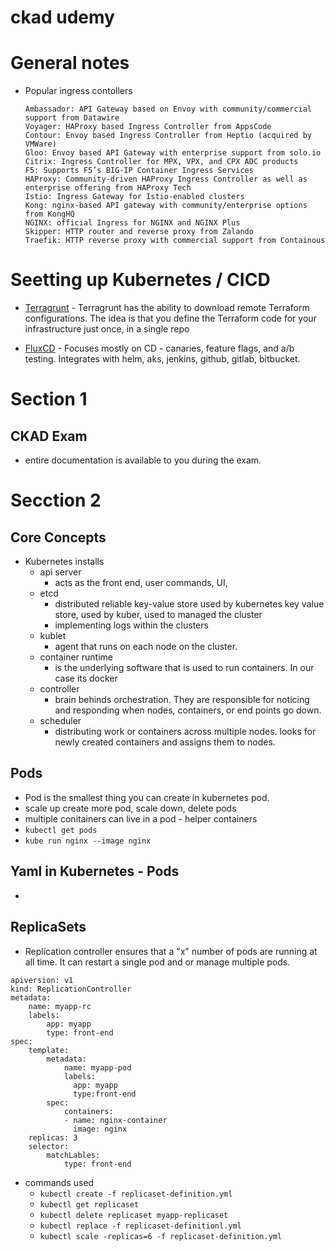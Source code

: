 # ckad udemy


# General notes
- Popular ingress contollers
    ```
    Ambassador: API Gateway based on Envoy with community/commercial support from Datawire
    Voyager: HAProxy based Ingress Controller from AppsCode
    Contour: Envoy based Ingress Controller from Heptio (acquired by VMWare)
    Gloo: Envoy based API Gateway with enterprise support from solo.io
    Citrix: Ingress Controller for MPX, VPX, and CPX ADC products
    F5: Supports F5’s BIG-IP Container Ingress Services
    HAProxy: Community-driven HAProxy Ingress Controller as well as enterprise offering from HAProxy Tech
    Istio: Ingress Gateway for Istio-enabled clusters
    Kong: nginx-based API gateway with community/enterprise options from KongHQ
    NGINX: official Ingress for NGINX and NGINX Plus
    Skipper: HTTP router and reverse proxy from Zalando
    Traefik: HTTP reverse proxy with commercial support from Containous
    ```

# Seetting up Kubernetes / CICD
- [Terragrunt](https://terragrunt.gruntwork.io/) - Terragrunt has the ability to download remote Terraform configurations. The idea is that you define the Terraform code for your infrastructure just once, in a single repo

- [FluxCD](https://fluxcd.io/) - Focuses mostly on CD - canaries, feature flags, and a/b testing. Integrates with helm, aks, jenkins, github, gitlab, bitbucket.

# Section 1

## CKAD Exam
- entire documentation is available to you during the exam. 

# Secction 2

## Core Concepts
- Kubernetes installs
    - api server
        - acts as the front end, user commands, UI, 
    - etcd
        - distributed reliable key-value store used by kubernetes key value store, used by kuber, used to managed the cluster
        - implementing logs within the clusters
    - kublet
        - agent that runs on each node on the cluster. 
    - container runtime
        - is the underlying software that is used to run containers. In our case its docker
    - controller
        - brain behinds orchestration. They are responsible for noticing and responding when nodes, containers, or end points go down. 
    - scheduler
        - distributing work or containers across multiple nodes. looks for newly created containers and assigns them to nodes.

## Pods 
- Pod is the smallest thing you can create in kubernetes pod. 
- scale up create more pod, scale down, delete pods
- multiple conitainers can live in a pod - helper containers 
- `kubectl get pods` 
- `kube run nginx --image nginx`

## Yaml in Kubernetes - Pods
- 

## ReplicaSets
- Replication controller ensures that a "x" number of pods are running at all time. It can restart a single pod and or manage multiple pods. 
```
apiversion: v1
kind: ReplicationController
metadata:
    name: myapp-rc
    labels:
        app: myapp
        type: front-end
spec:
    template:
        metadata:
            name: myapp-pod
            labels:
              app: myapp
              type:front-end
        spec:
            containers:
            - name: nginx-container
              image: nginx
    replicas: 3
    selector:
        matchLables:
            type: front-end   
```

- commands used
    - `kubectl create -f replicaset-definition.yml`
    - `kubectl get replicaset`
    - `kubectl delete replicaset myapp-replicaset`
    - `kubectl replace -f replicaset-definitionl.yml`
    - `kubectl scale -replicas=6 -f replicaset-definition.yml`